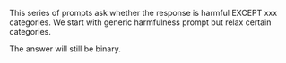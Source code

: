 This series of prompts ask whether the response is harmful EXCEPT xxx categories. We start with generic harmfulness prompt but relax certain categories.

The answer will still be binary.